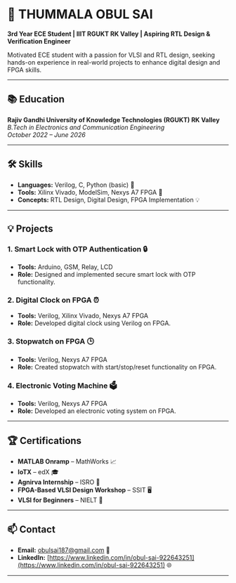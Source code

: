 # 🌟 THUMMALA OBUL SAI  
**3rd Year ECE Student | IIIT RGUKT RK Valley | Aspiring RTL Design & Verification Engineer**  

Motivated ECE student with a passion for VLSI and RTL design, seeking hands-on experience in real-world projects to enhance digital design and FPGA skills.

---

## 📚 Education

**Rajiv Gandhi University of Knowledge Technologies (RGUKT) RK Valley**  
*B.Tech in Electronics and Communication Engineering*  
*October 2022 – June 2026*

---

## 🛠️ Skills

- **Languages:** Verilog, C, Python (basic) 📝
- **Tools:** Xilinx Vivado, ModelSim, Nexys A7 FPGA 🔧
- **Concepts:** RTL Design, Digital Design, FPGA Implementation 💡

---

## 💡 Projects

### 1. **Smart Lock with OTP Authentication** 🔒
- **Tools:** Arduino, GSM, Relay, LCD
- **Role:** Designed and implemented secure smart lock with OTP functionality.

### 2. **Digital Clock on FPGA** ⏰
- **Tools:** Verilog, Xilinx Vivado, Nexys A7 FPGA
- **Role:** Developed digital clock using Verilog on FPGA.

### 3. **Stopwatch on FPGA** 🕒
- **Tools:** Verilog, Nexys A7 FPGA
- **Role:** Created stopwatch with start/stop/reset functionality on FPGA.

### 4. **Electronic Voting Machine** 🗳️
- **Tools:** Verilog, Nexys A7 FPGA
- **Role:** Developed an electronic voting system on FPGA.

---

## 🏆 Certifications

- **MATLAB Onramp** – MathWorks 📈
- **IoTX** – edX 🎓
- **Agnirva Internship** – ISRO 🚀
- **FPGA-Based VLSI Design Workshop** – SSIT 🖥️
- **VLSI for Beginners** – NIELT 🎉

---

## 📫 Contact

- **Email:** obulsai187@gmail.com 📧
- **LinkedIn:** [https://www.linkedin.com/in/obul-sai-922643251](https://www.linkedin.com/in/obul-sai-922643251) 🌐

---
